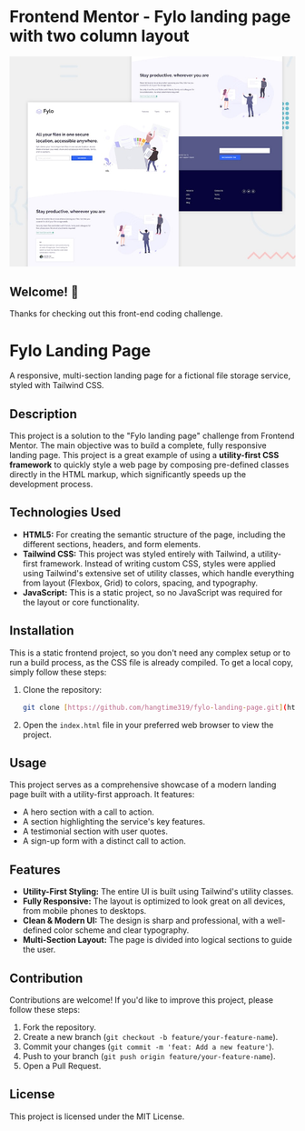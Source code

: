 # Frontend Mentor - Fylo landing page with two column layout

![Design preview for the Fylo landing page with two column layout challenge](./design/desktop-preview.jpg)

## Welcome! 👋

Thanks for checking out this front-end coding challenge.

# Fylo Landing Page

A responsive, multi-section landing page for a fictional file storage service, styled with Tailwind CSS.

## Description

This project is a solution to the "Fylo landing page" challenge from Frontend Mentor. The main objective was to build a complete, fully responsive landing page. This project is a great example of using a **utility-first CSS framework** to quickly style a web page by composing pre-defined classes directly in the HTML markup, which significantly speeds up the development process.

## Technologies Used

* **HTML5:** For creating the semantic structure of the page, including the different sections, headers, and form elements.
* **Tailwind CSS:** This project was styled entirely with Tailwind, a utility-first framework. Instead of writing custom CSS, styles were applied using Tailwind's extensive set of utility classes, which handle everything from layout (Flexbox, Grid) to colors, spacing, and typography.
* **JavaScript:** This is a static project, so no JavaScript was required for the layout or core functionality.

## Installation

This is a static frontend project, so you don't need any complex setup or to run a build process, as the CSS file is already compiled. To get a local copy, simply follow these steps:

1.  Clone the repository:
    ```bash
    git clone [https://github.com/hangtime319/fylo-landing-page.git](https://github.com/hangtime319/fylo-landing-page.git)
    ```
2.  Open the `index.html` file in your preferred web browser to view the project.

## Usage

This project serves as a comprehensive showcase of a modern landing page built with a utility-first approach. It features:
* A hero section with a call to action.
* A section highlighting the service's key features.
* A testimonial section with user quotes.
* A sign-up form with a distinct call to action.

## Features

* **Utility-First Styling:** The entire UI is built using Tailwind's utility classes.
* **Fully Responsive:** The layout is optimized to look great on all devices, from mobile phones to desktops.
* **Clean & Modern UI:** The design is sharp and professional, with a well-defined color scheme and clear typography.
* **Multi-Section Layout:** The page is divided into logical sections to guide the user.

## Contribution

Contributions are welcome! If you'd like to improve this project, please follow these steps:

1.  Fork the repository.
2.  Create a new branch (`git checkout -b feature/your-feature-name`).
3.  Commit your changes (`git commit -m 'feat: Add a new feature'`).
4.  Push to your branch (`git push origin feature/your-feature-name`).
5.  Open a Pull Request.

## License

This project is licensed under the MIT License.
